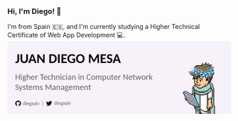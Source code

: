 ### Hi, I'm Diego! 👋
I'm from Spain 🇪🇸, and I'm currently studying a Higher Technical Certificate of Web App Development 💻. 
![banner_github](https://github.com/diegxalv/diegxalv/blob/main/banner_github.png)


<!--
**diegxalv/diegxalv** is a ✨ _special_ ✨ repository because its `README.md` (this file) appears on your GitHub profile.

Here are some ideas to get you started:

- 🔭 I’m currently working on ...
- 🌱 I’m currently learning ...
- 👯 I’m looking to collaborate on ...
- 🤔 I’m looking for help with ...
- 💬 Ask me about ...
- 📫 How to reach me: ...
- 😄 Pronouns: ...
- ⚡ Fun fact: ...
-->
